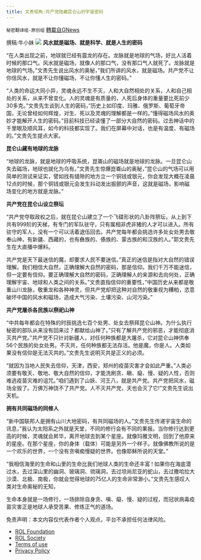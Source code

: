 ```yaml
---
title: 文贵视角:共产党隐藏昆仑山的宇宙密码
---
```

`秘密翻译组-原创组` [轉載自GNews](https://gnews.org/zh-hans/1847673/)

撰稿:牛小妹
![](https://assets.gnews.org/wp-content/uploads/2022/01/Image-1-2-2.jpg)
**风水就是磁场、就是科学、就是人生的密码**

“在人类出现之前，地球就已经有震龙的存在。龙脉就是地球的气场，好比人活着时候的那口气。风水就是磁场，就像人的那口气，没有那口气人就死了。龙脉就是地球的气场。”文贵先生说出风水的奥秘，”我们所讲的风水，就是磁场。共产党不让你信风水，就是不让你懂磁场，不让你懂人生的密码。”

“人类的命运大同小异，灵魂永远不生不灭，人和大自然相处的关系，人和自己相处的关系，从来不曾变化。人的灵魂是有质量的，人死后身体的重量要比死前少30多克。”文贵先生谈到人生的密码，”历史上如印度、玛雅、俄罗斯、葡萄牙帝国，无论曾经如何辉煌，对生、死以及灵魂的理解都是一样的。”懂得磁场风水的奥妙才能解开人生的密码。”目前科技已经读懂了一部分大自然的密码。过去神话中的千里眼及顺风耳，如今的科技都实现了。我们在屏幕中对话，也是有温度、有磁场的。”文贵先生提点大家。

**昆仑山藏有地球的龙脉**

“地球的龙脉，就是地球的呼吸系统，崑崙山的磁场就是地球的龙脉。一旦昆仑山失去磁场，地球也就化为乌有。”文贵先生惊爆崑崙山的奥秘，”昆仑山的气场可以用简单的测试来证实，譬如找有缝隙的地方立一个铜钱或银元，你会发现大概在凌晨12点的时候，那个铜钱或银元会发生抖动发出振颤的声音，这就是磁场，影响磁场变化的地方就是龙脉。”

**共产党在昆仑山设立祭坛**

“共产党夺取政权之后，就在昆仑山建立了一个飞碟形状的八卦阵祭坛，从上到下共有999阶的天梯，有专门的军队驻守，只有属相非虎非猪的人才可以进入。所有驻守的军人，没有一个可以活着退伍回去。共产党每年都会挑选许多处女处男去敬奉山神，有新疆、西藏的，也有彝族的、傣族的、蒙古族的和汉族的人。”郭文贵先生在大直播中爆料。

共产党是天下最迷信的魔，却要求人民不要迷信。”真正的迷信是指对大自然的错误理解。我们相信大自然，正确理解大自然的密码，那是信仰。我们千万不能迷信，但一定要有信仰。要正确理解大自然的密码，正确理解人的来源和去向何处，正确理解宇宙、地球和人类之间的关系。”文贵直指信仰的重要性，”中国历史从来都是敬重山川龙脉，敬重龙和各种神灵，但共产党却把这种对自然的敬重视为糟粕，恣意破坏中国的风水和磁场，造成大气污染、土壤污染、山河污染。”

**共产党屠杀各民族以祭祀山神**

“中共每年都会在特殊的时辰挑选七百个处男、处女去祭拜昆仑山神。为什么执行秘密的部队从来没有回来过？都献给山神了。”只有了解共产党的邪恶，才能彻底消灭共产党。”共产党不只针对新疆人，对任何种族都是大屠杀，它对昆仑山神供奉56个民族的处女处男。不灭共，任何种族都无法存活。他是魔，你是人。人类如果没有信仰是无法灭共的。”文贵先生说明灭共是正义的必须。

“就因为当地人民失去信仰，天津，西安，郑州的疫苗灾害才会如此严重。”人类必须要有敬天、敬地、敬大自然的信仰，才能洗刷贪、瞋、癡、慢、疑的人性，否则难逃疫苗灾难的诅咒。”咱们遇到了山妖、河王八，就是共产党。共产党把风水，磁场全毁了。万佛万神饶不了共产党。人不灭共产党，天也会灭了它!”文贵先生说出天机。

**拥有共同磁场的同修人**

“新中国联邦人是拥有山川大地密码，有共同磁场的人。”文贵先生传递宇宙生命的讯息，”我认为太阳系之外就是天堂，不同的修行会有不同的果报。当你修行达到更高的时候，灵魂就会昇华，离开地球去到某个星座。就像玛雅文明，回到了他原来的星座。在那个星座，你的身体（载体）可能是另外一个样子。就像佛教所说的是一个欢乐的世界，一个没有贪嗔痴慢疑的世界。也像耶稣所说的天堂。”

“我相信海里的生命和山里的生命比我们地球人类的生命还丰富 ! 如果你在海底潜过水，去过深山里的幽洞、玻璃洞、琉璃洞，去过坦尚尼亚的蛇山，去过撒哈拉大沙漠、北极、南极，你就会觉得地球的75亿人的生命非常渺小。”文贵先生感叹人类对生命奥秘的无知，

生命本身就是一场修行，一场排除自身贪、嗔、癡、慢、疑的过程，而冠状病毒疫苗灾害正是地球人承受苦果、修炼正气的道场。

 

免责声明：本文内容仅代表作者个人观点，平台不承担任何法律风险。

- [ROL Foundation](https://rolfoundation.org/)
- [ROL Society](https://rolsociety.org/)
- [Terms of use](https://gnews.org/terms-of-use-3/)
- [Privacy Policy](https://gnews.org/privacy-policy/)
